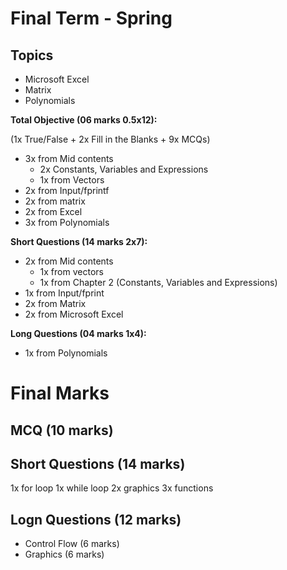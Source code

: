 
# Final Term - Spring 


## Topics

- Microsoft Excel
- Matrix
- Polynomials

**Total Objective (06 marks 0.5x12):**

(1x True/False + 2x Fill in the Blanks + 9x MCQs)

- 3x from Mid contents
  - 2x Constants, Variables and Expressions
  - 1x from Vectors
- 2x from Input/fprintf
- 2x from matrix
- 2x from Excel
- 3x from Polynomials

**Short Questions (14 marks 2x7):**

- 2x from Mid contents
  - 1x from vectors
  - 1x from Chapter 2 (Constants, Variables and Expressions)
- 1x from Input/fprint
- 2x from Matrix
- 2x from Microsoft Excel
  
**Long Questions (04 marks 1x4):**

- 1x from Polynomials


# Final Marks

## MCQ (10 marks)

## Short Questions (14 marks)

1x for loop
1x while loop
2x graphics
3x functions

## Logn Questions (12 marks)

- Control Flow (6 marks)
- Graphics (6 marks)